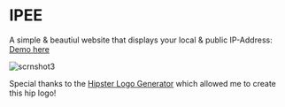 IPEE
====

A simple & beautiul website that displays your local & public IP-Address: [Demo here](http://verfehlix.github.io/ipee/)

![scrnshot3](https://cloud.githubusercontent.com/assets/7032914/6559956/aff9cad0-c686-11e4-8e2a-b738b9caf673.PNG)

Special thanks to the [Hipster Logo Generator](http://www.hipsterlogogenerator.com/) which allowed me to create this hip logo!

